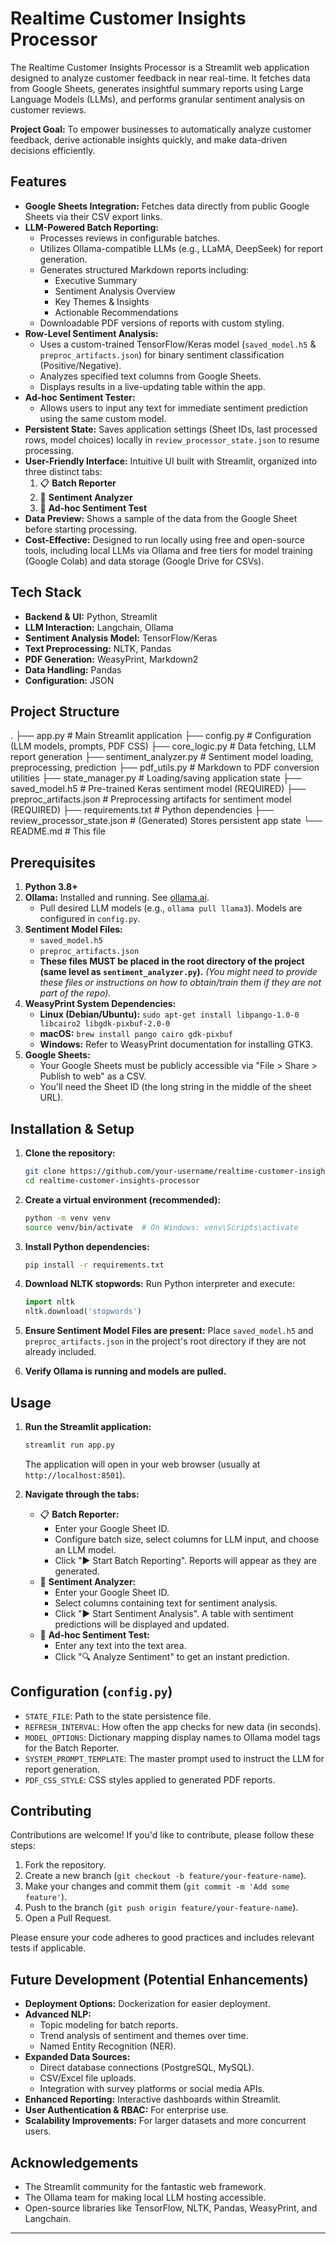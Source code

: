 # Realtime Customer Insights Processor

The Realtime Customer Insights Processor is a Streamlit web application designed to analyze customer feedback in near real-time. It fetches data from Google Sheets, generates insightful summary reports using Large Language Models (LLMs), and performs granular sentiment analysis on customer reviews.

**Project Goal:** To empower businesses to automatically analyze customer feedback, derive actionable insights quickly, and make data-driven decisions efficiently.

## Features

*   **Google Sheets Integration:** Fetches data directly from public Google Sheets via their CSV export links.
*   **LLM-Powered Batch Reporting:**
    *   Processes reviews in configurable batches.
    *   Utilizes Ollama-compatible LLMs (e.g., LLaMA, DeepSeek) for report generation.
    *   Generates structured Markdown reports including:
        *   Executive Summary
        *   Sentiment Analysis Overview
        *   Key Themes & Insights
        *   Actionable Recommendations
    *   Downloadable PDF versions of reports with custom styling.
*   **Row-Level Sentiment Analysis:**
    *   Uses a custom-trained TensorFlow/Keras model (`saved_model.h5` & `preproc_artifacts.json`) for binary sentiment classification (Positive/Negative).
    *   Analyzes specified text columns from Google Sheets.
    *   Displays results in a live-updating table within the app.
*   **Ad-hoc Sentiment Tester:**
    *   Allows users to input any text for immediate sentiment prediction using the same custom model.
*   **Persistent State:** Saves application settings (Sheet IDs, last processed rows, model choices) locally in `review_processor_state.json` to resume processing.
*   **User-Friendly Interface:** Intuitive UI built with Streamlit, organized into three distinct tabs:
    1.  📋 **Batch Reporter**
    2.  🧐 **Sentiment Analyzer**
    3.  💬 **Ad-hoc Sentiment Test**
*   **Data Preview:** Shows a sample of the data from the Google Sheet before starting processing.
*   **Cost-Effective:** Designed to run locally using free and open-source tools, including local LLMs via Ollama and free tiers for model training (Google Colab) and data storage (Google Drive for CSVs).

## Tech Stack

*   **Backend & UI:** Python, Streamlit
*   **LLM Interaction:** Langchain, Ollama
*   **Sentiment Analysis Model:** TensorFlow/Keras
*   **Text Preprocessing:** NLTK, Pandas
*   **PDF Generation:** WeasyPrint, Markdown2
*   **Data Handling:** Pandas
*   **Configuration:** JSON

## Project Structure
.
├── app.py                        # Main Streamlit application
├── config.py                     # Configuration (LLM models, prompts, PDF CSS)
├── core_logic.py                 # Data fetching, LLM report generation
├── sentiment_analyzer.py         # Sentiment model loading, preprocessing, prediction
├── pdf_utils.py                  # Markdown to PDF conversion utilities
├── state_manager.py              # Loading/saving application state
├── saved_model.h5                # Pre-trained Keras sentiment model (REQUIRED)
├── preproc_artifacts.json        # Preprocessing artifacts for sentiment model (REQUIRED)
├── requirements.txt              # Python dependencies
├── review_processor_state.json   # (Generated) Stores persistent app state
└── README.md                     # This file

## Prerequisites

1.  **Python 3.8+**
2.  **Ollama:** Installed and running. See [ollama.ai](https://ollama.ai/).
    *   Pull desired LLM models (e.g., `ollama pull llama3`). Models are configured in `config.py`.
3.  **Sentiment Model Files:**
    *   `saved_model.h5`
    *   `preproc_artifacts.json`
    *   **These files MUST be placed in the root directory of the project (same level as `sentiment_analyzer.py`).** *(You might need to provide these files or instructions on how to obtain/train them if they are not part of the repo).*
4.  **WeasyPrint System Dependencies:**
    *   **Linux (Debian/Ubuntu):** `sudo apt-get install libpango-1.0-0 libcairo2 libgdk-pixbuf-2.0-0`
    *   **macOS:** `brew install pango cairo gdk-pixbuf`
    *   **Windows:** Refer to WeasyPrint documentation for installing GTK3.
5.  **Google Sheets:**
    *   Your Google Sheets must be publicly accessible via "File > Share > Publish to web" as a CSV.
    *   You'll need the Sheet ID (the long string in the middle of the sheet URL).

## Installation & Setup

1.  **Clone the repository:**
    ```bash
    git clone https://github.com/your-username/realtime-customer-insights-processor.git
    cd realtime-customer-insights-processor
    ```

2.  **Create a virtual environment (recommended):**
    ```bash
    python -m venv venv
    source venv/bin/activate  # On Windows: venv\Scripts\activate
    ```

3.  **Install Python dependencies:**
    ```bash
    pip install -r requirements.txt
    ```

4.  **Download NLTK stopwords:**
    Run Python interpreter and execute:
    ```python
    import nltk
    nltk.download('stopwords')
    ```

5.  **Ensure Sentiment Model Files are present:**
    Place `saved_model.h5` and `preproc_artifacts.json` in the project's root directory if they are not already included.

6.  **Verify Ollama is running and models are pulled.**

## Usage

1.  **Run the Streamlit application:**
    ```bash
    streamlit run app.py
    ```
    The application will open in your web browser (usually at `http://localhost:8501`).

2.  **Navigate through the tabs:**
    *   📋 **Batch Reporter:**
        *   Enter your Google Sheet ID.
        *   Configure batch size, select columns for LLM input, and choose an LLM model.
        *   Click "▶️ Start Batch Reporting". Reports will appear as they are generated.
    *   🧐 **Sentiment Analyzer:**
        *   Enter your Google Sheet ID.
        *   Select columns containing text for sentiment analysis.
        *   Click "▶️ Start Sentiment Analysis". A table with sentiment predictions will be displayed and updated.
    *   💬 **Ad-hoc Sentiment Test:**
        *   Enter any text into the text area.
        *   Click "🔍 Analyze Sentiment" to get an instant prediction.

## Configuration (`config.py`)

*   `STATE_FILE`: Path to the state persistence file.
*   `REFRESH_INTERVAL`: How often the app checks for new data (in seconds).
*   `MODEL_OPTIONS`: Dictionary mapping display names to Ollama model tags for the Batch Reporter.
*   `SYSTEM_PROMPT_TEMPLATE`: The master prompt used to instruct the LLM for report generation.
*   `PDF_CSS_STYLE`: CSS styles applied to generated PDF reports.

## Contributing

Contributions are welcome! If you'd like to contribute, please follow these steps:

1.  Fork the repository.
2.  Create a new branch (`git checkout -b feature/your-feature-name`).
3.  Make your changes and commit them (`git commit -m 'Add some feature'`).
4.  Push to the branch (`git push origin feature/your-feature-name`).
5.  Open a Pull Request.

Please ensure your code adheres to good practices and includes relevant tests if applicable.

## Future Development (Potential Enhancements)

*   **Deployment Options:** Dockerization for easier deployment.
*   **Advanced NLP:**
    *   Topic modeling for batch reports.
    *   Trend analysis of sentiment and themes over time.
    *   Named Entity Recognition (NER).
*   **Expanded Data Sources:**
    *   Direct database connections (PostgreSQL, MySQL).
    *   CSV/Excel file uploads.
    *   Integration with survey platforms or social media APIs.
*   **Enhanced Reporting:** Interactive dashboards within Streamlit.
*   **User Authentication & RBAC:** For enterprise use.
*   **Scalability Improvements:** For larger datasets and more concurrent users.


## Acknowledgements

*   The Streamlit community for the fantastic web framework.
*   The Ollama team for making local LLM hosting accessible.
*   Open-source libraries like TensorFlow, NLTK, Pandas, WeasyPrint, and Langchain.

---

